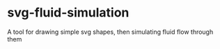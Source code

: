# svg-fluid-simulation
A tool for drawing simple svg shapes, then simulating fluid flow through them

